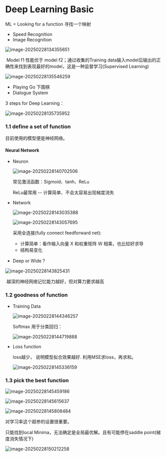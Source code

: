 # Deep Learning Basic

ML = Looking for a function 寻找一个映射

- Speed Recognition
- Image Recognition

![image-20250228134355651](./Deep%20Learning%20Basic.assets/image-20250228134355651.png)

​	Model f1 性能优于 model f2；通过收集的Training data输入model后输出的正确性来找到表现最好的model，这是一种监督学习(Supervised Learning)

![image-20250228135546259](./Deep%20Learning%20Basic.assets/image-20250228135546259.png)

- Playing Go 下围棋
- Dialogue System

3 steps for Deep Learning：

<img src="./Deep%20Learning%20Basic.assets/image-20250228135735952.png" alt="image-20250228135735952" />

### 1.1 define a set of function

目前使用的模型便是神经网络。

#### Neural Network

- Neuron

  ![image-20250228140702506](./Deep%20Learning%20Basic.assets/image-20250228140702506.png)

  常见激活函数：Sigmoid、tanh、ReLu

  ReLu最常用 -- 计算简单、不会太容易出现梯度消失

- Network

  ![image-20250228143035388](./Deep%20Learning%20Basic.assets/image-20250228143035388.png)

  ![image-20250228143057695](./Deep%20Learning%20Basic.assets/image-20250228143057695.png)

  采用全连接(fully connect feedforward net):

  - 计算简单：看作输入向量 X 和权重矩阵 W 相乘，也比较好求导
  - 结构易变化



- Deep or Wide？

![image-20250228143825431](./Deep%20Learning%20Basic.assets/image-20250228143825431.png)

​	越深的神经网络记忆能力越好，但对算力要求越高



### 1.2 goodness of function

- Training Data

  ![image-20250228144346257](./Deep%20Learning%20Basic.assets/image-20250228144346257.png)

  Softmax 用于分类回归：

  ![image-20250228144719888](./Deep%20Learning%20Basic.assets/image-20250228144719888.png)



- Loss function

  loss越少， 说明模型拟合效果越好. 利用MSE求loss，再求和。

  ![image-20250228145336159](./Deep%20Learning%20Basic.assets/image-20250228145336159.png)



### 1.3 pick the best function

![image-20250228145459186](./Deep%20Learning%20Basic.assets/image-20250228145459186.png)

![image-20250228145615637](./Deep%20Learning%20Basic.assets/image-20250228145615637.png)

![image-20250228145808484](./Deep%20Learning%20Basic.assets/image-20250228145808484.png)

对学习率这个超参的设置很重要。

只能找到local Minima，无法确定是全局最优解。且有可能停在saddle point(梯度消失情况下)

![image-20250228150212258](./Deep%20Learning%20Basic.assets/image-20250228150212258.png)


